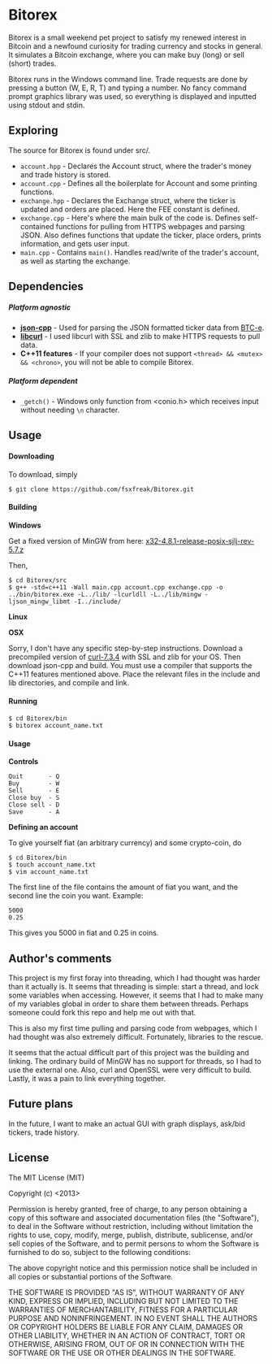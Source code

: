 Bitorex
=======

Bitorex is a small weekend pet project to satisfy my renewed interest in Bitcoin and a newfound curiosity for trading currency and stocks in general. It simulates a Bitcoin exchange, where you can make buy (long) or sell (short) trades.

Bitorex runs in the Windows command line. Trade requests are done by pressing a button (W, E, R, T) and typing a number. No fancy command prompt graphics library was used, so everything is displayed and inputted using stdout and stdin. 

## Exploring

The source for Bitorex is found under src/.
* ```account.hpp``` - Declares the Account struct, where the trader's money and trade history is stored.
* ```account.cpp``` - Defines all the boilerplate for Account and some printing functions.
* ```exchange.hpp``` - Declares the Exchange struct, where the ticker is updated and orders are placed. Here the FEE constant is defined.
* ```exchange.cpp``` - Here's where the main bulk of the code is. Defines self-contained functions for pulling from HTTPS webpages and parsing JSON. Also defines functions that update the ticker, place orders, prints information, and gets user input.
* ```main.cpp``` - Contains ```main()```. Handles read/write of the trader's account, as well as starting the exchange. 

## Dependencies
##### Platform agnostic
* **[json-cpp](https://github.com/mrtazz/json-cpp)** - Used for parsing the JSON formatted ticker data from [BTC-e](https://btc-e.com/api/3/ticker/btc_usd).
* **[libcurl](http://curl.haxx.se/libcurl/)** - I used libcurl with SSL and zlib to make HTTPS requests to pull data.
* **C++11 features** - If your compiler does not support ```<thread> && <mutex> && <chrono>```, you will not be able to compile Bitorex.

##### Platform dependent
* ```_getch()``` - Windows only function from <conio.h> which receives input without needing ```\n``` character.


## Usage
#### Downloading
To download, simply

	$ git clone https://github.com/fsxfreak/Bitorex.git

#### Building
**Windows**

Get a fixed version of MinGW from here: [x32-4.8.1-release-posix-sjlj-rev-5.7.z](http://sourceforge.net/projects/mingwbuilds/files/host-windows/releases/4.8.1/32-bit/threads-posix/sjlj/)

Then,

    $ cd Bitorex/src
    $ g++ -std=c++11 -Wall main.cpp account.cpp exchange.cpp -o ../bin/bitorex.exe -L../lib/ -lcurldll -L../lib/mingw -ljson_mingw_libmt -I../include/

**Linux**

**OSX**

Sorry, I don't have any specific step-by-step instructions. Download a precompiled version of [curl-7.3.4](http://curl.haxx.se/download.html) with SSL and zlib for your OS. Then download json-cpp and build. You must use a compiler that supports the C++11 features mentioned above. Place the relevant files in the include and lib directories, and compile and link.

#### Running

    $ cd Bitorex/bin
    $ bitorex account_name.txt

#### Usage

**Controls**
```
Quit       - Q
Buy        - W
Sell       - E
Close buy  - S
Close sell - D
Save	   - A
```
**Defining an account**

To give yourself fiat (an arbitrary currency) and some crypto-coin, do

    $ cd Bitorex/bin
    $ touch account_name.txt
    $ vim account_name.txt
    
The first line of the file contains the amount of fiat you want, and the second line the coin you want. Example:
```
5000
0.25
```
This gives you 5000 in fiat and 0.25 in coins.


## Author's comments
This project is my first foray into threading, which I had thought was harder than it actually is. It seems that threading is simple: start a thread, and lock some variables when accessing. However, it seems that I had to make many of my variables global in order to share them between threads. Perhaps someone could fork this repo and help me out with that.

This is also my first time pulling and parsing code from webpages, which I had thought was also extremely difficult. Fortunately, libraries to the rescue.

It seems that the actual difficult part of this project was the building and linking. The ordinary build of MinGW has no support for threads, so I had to use the external one. Also, curl and OpenSSL were very difficult to build. Lastly, it was a pain to link everything together.

## Future plans

In the future, I want to make an actual GUI with graph displays, ask/bid tickers, trade history.

## License

The MIT License (MIT)

Copyright (c) <2013> <Leon Cheung>

Permission is hereby granted, free of charge, to any person obtaining a copy
of this software and associated documentation files (the "Software"), to deal
in the Software without restriction, including without limitation the rights
to use, copy, modify, merge, publish, distribute, sublicense, and/or sell
copies of the Software, and to permit persons to whom the Software is
furnished to do so, subject to the following conditions:

The above copyright notice and this permission notice shall be included in
all copies or substantial portions of the Software.

THE SOFTWARE IS PROVIDED "AS IS", WITHOUT WARRANTY OF ANY KIND, EXPRESS OR
IMPLIED, INCLUDING BUT NOT LIMITED TO THE WARRANTIES OF MERCHANTABILITY,
FITNESS FOR A PARTICULAR PURPOSE AND NONINFRINGEMENT. IN NO EVENT SHALL THE
AUTHORS OR COPYRIGHT HOLDERS BE LIABLE FOR ANY CLAIM, DAMAGES OR OTHER
LIABILITY, WHETHER IN AN ACTION OF CONTRACT, TORT OR OTHERWISE, ARISING FROM,
OUT OF OR IN CONNECTION WITH THE SOFTWARE OR THE USE OR OTHER DEALINGS IN
THE SOFTWARE.
